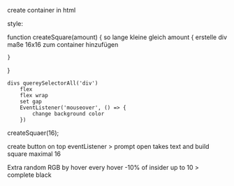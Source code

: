 create container in html

style:

function createSquare(amount) {
    so lange kleine gleich amount {
        erstelle div
        maße 16x16
        zum container hinzufügen
        
    }        
}

    divs quereySelectorAll('div')
        flex 
        flex wrap
        set gap
        EventListener('mouseover', () => {
            change background color
        })

createSquaer(16);

create button on top
eventListener > prompt open 
takes text and build square
maximal 16


Extra 
random RGB by hover
every hover -10% of insider up to 10 > complete black 